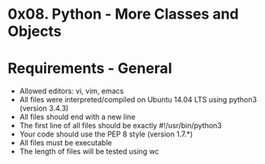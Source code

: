 # 0x08. Python - More Classes and Objects
# Requirements - General
* Allowed editors: vi, vim, emacs
* All files were interpreted/compiled on Ubuntu 14.04 LTS using python3 (version 3.4.3)
* All files should end with a new line
* The first line of all files should be exactly #!/usr/bin/python3
* Your code should use the PEP 8 style (version 1.7.*)
* All files must be executable
* The length of files will be tested using wc